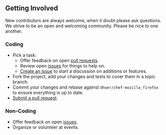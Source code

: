 ## Getting Involved

New contributors are always welcome, when it doubt please ask questions. We strive to be an open and welcoming 
community. Please be nice to one another.

### Coding

* Pick a task:
  * Offer feedback on open [pull requests](https://github.com/dhoer/chef-mozilla_firefox/pulls).
  * Review open [issues](https://github.com/dhoer/chef-mozilla_firefox/issues) for things to help on.
  * [Create an issue](https://github.com/dhoer/chef-mozilla_firefox/issues/new) to start a discussion on additions 
  or features.
* Fork the project, add your changes and tests to cover them in a topic branch.
* Commit your changes and rebase against `dhoer/chef-mozilla_firefox` to ensure everything is up to date.
* [Submit a pull request](https://github.com/dhoer/chef-mozilla_firefox/compare/).

### Non-Coding

* Offer feedback on open [issues](https://github.com/dhoer/chef-mozilla_firefox/issues).
* Organize or volunteer at events.
